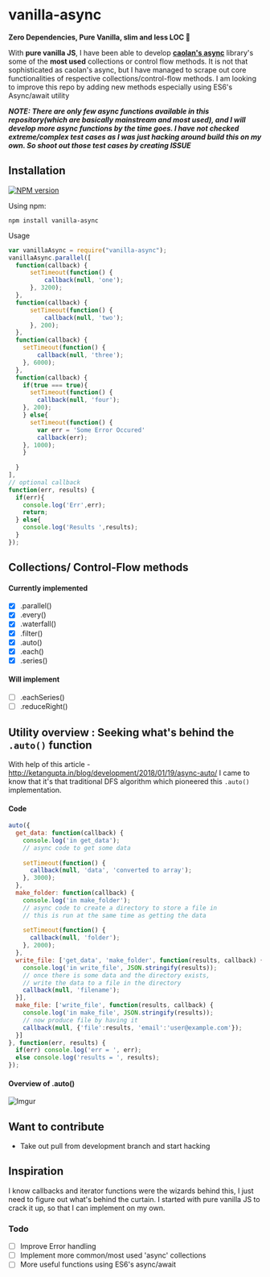 # vanilla-async

**Zero Dependencies, Pure Vanilla, slim and less LOC :wrench:**


With **pure vanilla JS**, I have been able to develop **[caolan's async](https://github.com/caolan/async)** library's some of the **most used** collections or control flow methods. It is not that sophisticated as caolan's async, but I have managed to scrape out core functionalities of respective collections/control-flow methods. I am looking to improve this repo by adding new methods especially using ES6's Async/await utility

***NOTE: There are only few async functions available in this repository(which are basically mainstream and most used), and I will develop more async functions by the time goes. I have not checked extreme/complex test cases as I was just hacking around build this on my own. So shoot out those test cases by creating ISSUE***

## Installation
[![NPM version](https://img.shields.io/badge/npm-1.0.4-brightgreen.svg)](https://www.npmjs.com/package/vanilla-async)

Using npm:
```
npm install vanilla-async
```
Usage 

```js
var vanillaAsync = require("vanilla-async");
vanillaAsync.parallel([
  function(callback) {
      setTimeout(function() {
          callback(null, 'one');
      }, 3200);
  },
  function(callback) {
      setTimeout(function() {
          callback(null, 'two');
      }, 200);
  },
  function(callback) {
    setTimeout(function() {
        callback(null, 'three');
    }, 6000);
  },
  function(callback) {
    if(true === true){
      setTimeout(function() {
        callback(null, 'four');
    }, 200);
    } else{
      setTimeout(function() {
        var err = 'Some Error Occured'
        callback(err);
    }, 1000);
    }
    
  }
],
// optional callback
function(err, results) {
  if(err){
    console.log('Err',err);
    return;
  } else{
    console.log('Results ',results);
  }
});
```


## Collections/ Control-Flow methods 
#### Currently implemented
- [x] .parallel()
- [X] .every()
- [X] .waterfall()
- [X] .filter()
- [X] .auto()
- [X] .each()
- [X] .series()

#### Will implement

- [ ] .eachSeries()
- [ ] .reduceRight()

## Utility overview : Seeking what's behind the `.auto()` function
With help of this article - http://ketangupta.in/blog/development/2018/01/19/async-auto/ I came to know that it's that traditional DFS algorithm which pioneered this `.auto()` implementation.
#### Code
```js
auto({
  get_data: function(callback) {
    console.log('in get_data');
    // async code to get some data
    
    setTimeout(function() {
      callback(null, 'data', 'converted to array');
    }, 3000);
  },
  make_folder: function(callback) {
    console.log('in make_folder');
    // async code to create a directory to store a file in
    // this is run at the same time as getting the data
    
    setTimeout(function() {
      callback(null, 'folder');
    }, 2000);
  },
  write_file: ['get_data', 'make_folder', function(results, callback) {
    console.log('in write_file', JSON.stringify(results));
    // once there is some data and the directory exists,
    // write the data to a file in the directory
    callback(null, 'filename');
  }],
  make_file: ['write_file', function(results, callback) {
    console.log('in make_file', JSON.stringify(results));
    // now produce file by having it
    callback(null, {'file':results, 'email':'user@example.com'});
  }]
}, function(err, results) {
  if(err) console.log('err = ', err);
  else console.log('results = ', results);
});
```
#### Overview of .auto()
![Imgur](https://i.imgur.com/XDFKjMU.png)

## Want to contribute
- Take out pull from development branch and start hacking

## Inspiration
I know callbacks and iterator functions were the wizards behind this, I just need to figure out what's behind the curtain. I started with pure vanilla JS to crack it up, so that I can implement on my own.

### Todo
- [ ] Improve Error handling
- [ ] Implement more common/most used 'async' collections
- [ ] More useful functions using ES6's async/await
